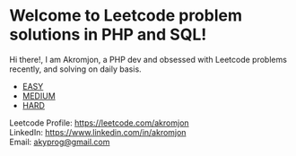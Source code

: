 # Welcome to Leetcode problem solutions in PHP and SQL!

Hi there!,
I am Akromjon, a PHP dev and obsessed with Leetcode problems recently, and solving on daily basis. 

 - [EASY](https://github.com/akromjon/leetcode-php/tree/main/easy)
 - [MEDIUM](https://github.com/akromjon/leetcode-php/tree/main/medium)
 - [HARD](https://github.com/akromjon/leetcode-php/tree/main/hard)

Leetcode Profile: https://leetcode.com/akromjon <br>
LinkedIn: https://www.linkedin.com/in/akromjon <br>
Email: akyprog@gmail.com <br>